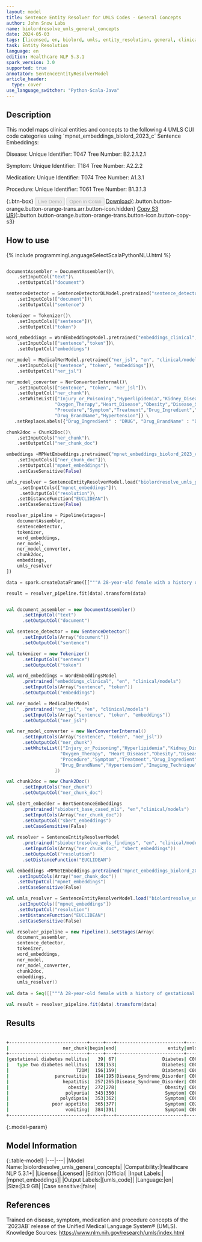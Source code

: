 ```yaml
---
layout: model
title: Sentence Entity Resolver for UMLS Codes - General Concepts
author: John Snow Labs
name: biolordresolve_umls_general_concepts
date: 2024-05-03
tags: [licensed, en, biolord, umls, entity_resolution, general, clinical]
task: Entity Resolution
language: en
edition: Healthcare NLP 5.3.1
spark_version: 3.0
supported: true
annotator: SentenceEntityResolverModel
article_header:
  type: cover
use_language_switcher: "Python-Scala-Java"
---
```


## Description

This model maps clinical entities and concepts to the following 4 UMLS CUI code categories using ´mpnet_embeddings_biolord_2023_c´ Sentence Embeddings:

Disease:
Unique Identifier: T047
Tree Number: B2.2.1.2.1
 
Symptom:
Unique Identifier: T184
Tree Number: A2.2.2
 
Medication:
Unique Identifier: T074
Tree Number: A1.3.1
 
Procedure:
Unique Identifier: T061
Tree Number: B1.3.1.3

{:.btn-box}
<button class="button button-orange" disabled>Live Demo</button>
<button class="button button-orange" disabled>Open in Colab</button>
[Download](https://s3.amazonaws.com/auxdata.johnsnowlabs.com/clinical/models/biolordresolve_umls_general_concepts_en_5.3.1_3.0_1714767315170.zip){:.button.button-orange.button-orange-trans.arr.button-icon.hidden}
[Copy S3 URI](s3://auxdata.johnsnowlabs.com/clinical/models/biolordresolve_umls_general_concepts_en_5.3.1_3.0_1714767315170.zip){:.button.button-orange.button-orange-trans.button-icon.button-copy-s3}

## How to use



<div class="tabs-box" markdown="1">
{% include programmingLanguageSelectScalaPythonNLU.html %}
  
```python

documentAssembler = DocumentAssembler()\
    .setInputCol("text")\
    .setOutputCol("document")

sentenceDetector = SentenceDetectorDLModel.pretrained("sentence_detector_dl_healthcare","en","clinical/models")\
    .setInputCols(["document"])\
    .setOutputCol("sentence")

tokenizer = Tokenizer()\
    .setInputCols(["sentence"])\
    .setOutputCol("token")

word_embeddings = WordEmbeddingsModel.pretrained("embeddings_clinical","en","clinical/models")\
    .setInputCols(["sentence","token"])\
    .setOutputCol("embeddings")

ner_model = MedicalNerModel.pretrained("ner_jsl", "en", "clinical/models")\
    .setInputCols(["sentence", "token", "embeddings"])\
    .setOutputCol("ner_jsl")

ner_model_converter = NerConverterInternal()\
    .setInputCols(["sentence", "token", "ner_jsl"])\
    .setOutputCol("ner_chunk")\
    .setWhiteList(["Injury_or_Poisoning","Hyperlipidemia","Kidney_Disease","Oncological","Cerebrovascular_Disease",
                  "Oxygen_Therapy","Heart_Disease","Obesity","Disease_Syndrome_Disorder","Symptom","Treatment","Diabetes","Injury_or_Poisoning",
                  "Procedure","Symptom","Treatment","Drug_Ingredient","VS_Finding","Communicable_Disease",
                  "Drug_BrandName","Hypertension"]) \
   .setReplaceLabels({"Drug_Ingredient" : "DRUG", "Drug_BrandName" : "DRUG"})

chunk2doc = Chunk2Doc()\
    .setInputCols("ner_chunk")\
    .setOutputCol("ner_chunk_doc")

embeddings =MPNetEmbeddings.pretrained("mpnet_embeddings_biolord_2023_c","en")\
    .setInputCols(["ner_chunk_doc"])\
    .setOutputCol("mpnet_embeddings")\
    .setCaseSensitive(False)

umls_resolver = SentenceEntityResolverModel.load("biolordresolve_umls_general_concepts", "en", "clinical/models")\
     .setInputCols(["mpnet_embeddings"])\
     .setOutputCol("resolution")\
    .setDistanceFunction("EUCLIDEAN")\
    .setCaseSensitive(False)

resolver_pipeline = Pipeline(stages=[
    documentAssembler,
    sentenceDetector,
    tokenizer,
    word_embeddings,
    ner_model,
    ner_model_converter,
    chunk2doc,
    embeddings,
    umls_resolver
])

data = spark.createDataFrame([["""A 28-year-old female with a history of gestational diabetes mellitus diagnosed eight years prior to presentation and subsequent type two diabetes mellitus (T2DM), one prior episode of pancreatitis three years prior to presentation, associated with an acute hepatitis, and obesity with a BMI of 33.5 kg/m2, presented with a one-week history of polyuria, polydipsia, poor appetite, and vomiting."""]]).toDF("text")

result = resolver_pipeline.fit(data).transform(data)

```
```scala

val document_assembler = new DocumentAssembler()
      .setInputCol("text")
      .setOutputCol("document")

val sentence_detector = new SentenceDetector()
      .setInputCols(Array("document"))
      .setOutputCol("sentence")

val tokenizer = new Tokenizer()
      .setInputCols("sentence")
      .setOutputCol("token")

val word_embeddings = WordEmbeddingsModel
      .pretrained("embeddings_clinical", "en", "clinical/models")
      .setInputCols(Array("sentence", "token"))
      .setOutputCol("embeddings")

val ner_model = MedicalNerModel
      .pretrained("ner_jsl", "en", "clinical/models")
      .setInputCols(Array("sentence", "token", "embeddings"))
      .setOutputCol("ner_jsl")

val ner_model_converter = new NerConverterInternal()
      .setInputCols(Array("sentence", "token", "ner_jsl"))
      .setOutputCol("ner_chunk")
      .setWhiteList(["Injury_or_Poisoning","Hyperlipidemia","Kidney_Disease","Oncological","Cerebrovascular_Disease",
                    "Oxygen_Therapy", "Heart_Disease","Obesity","Disease_Syndrome_Disorder","Symptom","Treatment","Diabetes","Injury_or_Poisoning",
                    "Procedure","Symptom","Treatment","Drug_Ingredient","VS_Finding","Communicable_Disease",
                    "Drug_BrandName","Hypertension","Imaging_Technique" 
                  ])

val chunk2doc = new Chunk2Doc()
      .setInputCols("ner_chunk")
      .setOutputCol("ner_chunk_doc")

val sbert_embedder = BertSentenceEmbeddings
      .pretrained("sbiobert_base_cased_mli", "en","clinical/models")
      .setInputCols(Array("ner_chunk_doc"))
      .setOutputCol("sbert_embeddings")
      .setCaseSensitive(False)
    
val resolver = SentenceEntityResolverModel
      .pretrained("sbiobertresolve_umls_findings", "en", "clinical/models")
      .setInputCols(Array("ner_chunk_doc", "sbert_embeddings"))
      .setOutputCol("resolution")
      .setDistanceFunction("EUCLIDEAN")

val embeddings =MPNetEmbeddings.pretrained("mpnet_embeddings_biolord_2023_c","en")
    .setInputCols(Array("ner_chunk_doc"))
    .setOutputCol("mpnet_embeddings")
    .setCaseSensitive(False)

val umls_resolver = SentenceEntityResolverModel.load("biolordresolve_umls_general_concepts", "en", "clinical/models")
    .setInputCols(["mpnet_embeddings"])
    .setOutputCol("resolution")
    .setDistanceFunction("EUCLIDEAN")
    .setCaseSensitive(False)

val resolver_pipeline = new Pipeline().setStages(Array(
    document_assembler,
    sentence_detector,
    tokenizer,
    word_embeddings,
    ner_model,
    ner_model_converter,
    chunk2doc,
    embeddings,
    umls_resolver))
    
val data = Seq([["""A 28-year-old female with a history of gestational diabetes mellitus diagnosed eight years prior to presentation and subsequent type two diabetes mellitus (T2DM), one prior episode of pancreatitis three years prior to presentation, associated with an acute hepatitis, and obesity with a BMI of 33.5 kg/m2, presented with a one-week history of polyuria, polydipsia, poor appetite, and vomiting."""]]).toDF("text")

val result = resolver_pipeline.fit(data).transform(data)

```
</div>

## Results

```bash

+-----------------------------+-----+---+-------------------------+---------+---------------------------------+------------------------------------------------------------+------------------------------------------------------------+
|                    ner_chunk|begin|end|                   entity|umls_code|                      description|                                               all_k_results|                                           all_k_resolutions|
+-----------------------------+-----+---+-------------------------+---------+---------------------------------+------------------------------------------------------------+------------------------------------------------------------+
|gestational diabetes mellitus|   39| 67|                 Diabetes| C0085207|Gestational diabetes mellitus NOS|C0085207:::C0032969:::C0341893:::C0341898:::C1391475:::C2...|Gestational diabetes mellitus NOS:::Unspecified diabetes ...|
|   type two diabetes mellitus|  128|153|                 Diabetes| C0011860|         Type 2 Diabetes Mellitus|C0011860:::C1719939:::C0877302:::C1832544:::C0342262:::C1...|Type 2 Diabetes Mellitus:::Disorder associated with type ...|
|                         T2DM|  156|159|                 Diabetes| C0011860|                              T2D|C0011860:::C1832387:::C1835887:::C4015183:::C1832544:::C1...|T2D:::T2D2:::TNDM2:::T2D5:::T2D1:::T2D4:::TPMTD:::T2D3:::...|
|                 pancreatitis|  184|195|Disease_Syndrome_Disorder| C0030305|                     pancreatitis|C0030305:::C0856100:::C0267948:::C0267946:::C0001339:::C1...|pancreatitis:::Pancreatitis aggravated:::Metabolic pancre...|
|                    hepatitis|  257|265|Disease_Syndrome_Disorder| C0019158|                        Hepatitis|C0019158:::C0019159:::C0040860:::C0744855:::C0854496:::C0...|Hepatitis:::a hepatitis:::Portal hepatitis:::hepatitis im...|
|                      obesity|  272|278|                  Obesity| C0028754|                          OBESITY|C0028754:::C0451819:::C1561826:::C0149974:::C0028756:::C2...|OBESITY:::Simple obesity:::Overweight and obesity:::PRIMA...|
|                     polyuria|  343|350|                  Symptom| C0032617|                         Polyuria|C0032617:::C2830339:::C3888890:::C0016708:::C0848232:::C3...|Polyuria:::Other polyuria:::Polyuria-polydipsia syndrome:...|
|                   polydipsia|  353|362|                  Symptom| C0085602|                   Polydipsia NOS|C0085602:::C3888890:::C1540939:::C0857397:::C0241379:::C1...|Polydipsia NOS:::Polyuria-polydipsia syndrome:::(Excessiv...|
|                poor appetite|  365|377|                  Symptom| C0232462|          Decreased food appetite|        C0232462:::C0003123:::C1971623:::C0426583:::C0426579|Decreased food appetite:::APPETITE IMPAIRED:::Appetite lo...|
|                     vomiting|  384|391|                  Symptom| C0042963|                    Vomiting, NOS|C0042963:::C0027498:::C3825500:::C3874311:::C0474496:::C0...|Vomiting, NOS:::nausea with vomiting:::Vomiting in childr...|
+-----------------------------+-----+---+-------------------------+---------+---------------------------------+------------------------------------------------------------+------------------------------------------------------------+

```

{:.model-param}
## Model Information

{:.table-model}
|---|---|
|Model Name:|biolordresolve_umls_general_concepts|
|Compatibility:|Healthcare NLP 5.3.1+|
|License:|Licensed|
|Edition:|Official|
|Input Labels:|[mpnet_embeddings]|
|Output Labels:|[umls_code]|
|Language:|en|
|Size:|3.9 GB|
|Case sensitive:|false|

## References

Trained on disease, symptom, medication and procedure concepts of the ´2023AB´ release of the Unified Medical Language System® (UMLS). Knowledge Sources: https://www.nlm.nih.gov/research/umls/index.html
